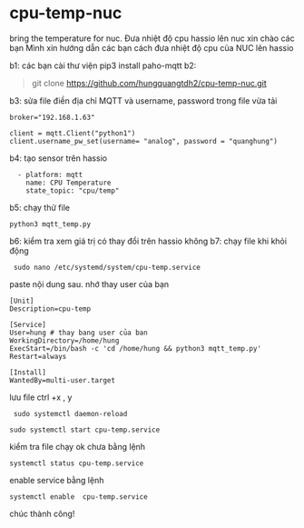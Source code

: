 # cpu-temp-nuc
bring the temperature for nuc. Đưa nhiệt độ cpu hassio lên nuc 
xin chào các bạn 
Mình xin hướng dẫn các bạn cách đưa nhiệt độ cpu của NUC lên hassio 

b1: các bạn cài thư viện 
pip3 install paho-mqtt
b2: 
>git clone https://github.com/hungquangtdh2/cpu-temp-nuc.git

b3: sửa file 
điền địa chỉ MQTT và username, password trong file vừa tải 

    broker="192.168.1.63"

    client = mqtt.Client("python1")
    client.username_pw_set(username= "analog", password = "quanghung")  
b4: tạo sensor trên hassio 
```
  - platform: mqtt
    name: CPU Temperature
    state_topic: "cpu/temp"
```
b5: chạy thử file 
```
python3 mqtt_temp.py 
```
b6: kiểm tra xem giá trị có thay đổi trên hassio không 
b7: chạy file khi khỏi động 
```
 sudo nano /etc/systemd/system/cpu-temp.service
 ```
 paste nội dung sau. nhớ thay user của bạn 
 ```
 [Unit]
Description=cpu-temp

[Service]
User=hung # thay bang user của ban
WorkingDirectory=/home/hung
ExecStart=/bin/bash -c 'cd /home/hung && python3 mqtt_temp.py'
Restart=always

[Install]
WantedBy=multi-user.target
```
lưu file ctrl +x , y 
```
 sudo systemctl daemon-reload
```
```
sudo systemctl start cpu-temp.service
```
 kiểm tra file chạy ok chưa bằng lệnh
```
systemctl status cpu-temp.service
```
 enable service bằng lệnh
 ```
systemctl enable  cpu-temp.service
```
 
 
 chúc thành công!


